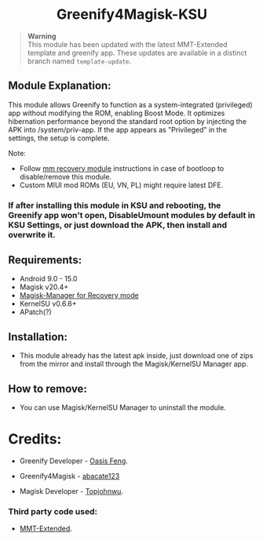 <h1 align="center">Greenify4Magisk-KSU</h1>

> **Warning** </br>
> This module has been updated with the latest MMT-Extended template and greenify app. These updates are available in a distinct branch named `template-update`.

## Module Explanation:
This module allows Greenify to function as a system-integrated (privileged) app without modifying the ROM, enabling Boost Mode. It optimizes hibernation performance beyond the standard root option by injecting the APK into /system/priv-app. If the app appears as "Privileged" in the settings, the setup is complete.

Note: 
- Follow [mm recovery module](https://github.com/Rikj000/Magisk-Manager-for-Recovery-Mode/releases) instructions in case of bootloop to disable/remove this module.
- Custom MIUI mod ROMs (EU, VN, PL) might require latest DFE.

### If after installing this module in KSU and rebooting, the Greenify app won't open, DisableUmount modules by default in KSU Settings, or just download the APK, then install and overwrite it.



## Requirements: 
- Android 9.0 - 15.0
- Magisk v20.4+
- [Magisk-Manager for Recovery mode](https://github.com/Rikj000/Magisk-Manager-for-Recovery-Mode/releases)
- KernelSU v0.6.6+
- APatch(?)

## Installation:
* This module already has the latest apk inside, just download one of zips from the mirror and install through the Magisk/KernelSU Manager app.

## How to remove:
* You can use Magisk/KernelSU Manager to uninstall the module.

# Credits:
* Greenify Developer - [Oasis Feng](https://play.google.com/store/apps/details?id=com.oasisfeng.greenify "Greenify's Play Store page").
* Greenify4Magisk - [abacate123](https://forum.xda-developers.com/m/abacate123.6439974/)


* Magisk Developer - [Topjohnwu](https://forum.xda-developers.com/apps/magisk/official-magisk-v7-universal-systemless-t3473445 "Magisk official XDA thread").

### Third party code used:
* [MMT-Extended](https://github.com/Zackptg5/MMT-Extended "Template's repository").
